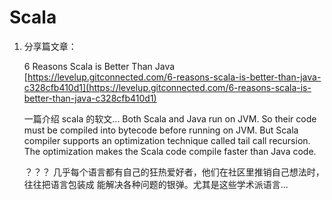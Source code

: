 # Scala

1. 分享篇文章：

   6 Reasons Scala is Better Than Java   
   [https://levelup.gitconnected.com/6-reasons-scala-is-better-than-java-c328cfb410d1](https://levelup.gitconnected.com/6-reasons-scala-is-better-than-java-c328cfb410d1)

   一篇介绍 scala 的软文... Both Scala and Java run on JVM. So their code must be compiled into bytecode before running on JVM. But Scala compiler supports an optimization technique called tail call recursion. The optimization makes the Scala code compile faster than Java code.

   ？？？ 几乎每个语言都有自己的狂热爱好者，他们在社区里推销自己想法时，往往把语言包装成 能解决各种问题的银弹。尤其是这些学术派语言...

